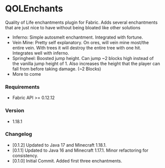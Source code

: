 # QOLEnchants
Quality of Life enchantments plugin for Fabric. Adds several enchantments that are just nice to have without being bloated like other solutions

- Inferno: Simple autosmelt enchantment. Integrated with fortune.
- Vein Mine: Pretty self explanatory. On ores, will vein mine 
  most/the entire vein. With trees it will destroy the entire 
  tree with one hit. Integrates well with inferno.
- Springheel: Boosted jump height. Can jump ~2 blocks high 
  instead of the vanilla jump height of 1. Also increases the height that the player can fall from before taking damage. (~2 Blocks)
- More to come

### Requirements
* Fabric API >= 0.12.12

### Version
* 1.18.1

### Changelog
* [0.1.2] Updated to Java 17 and Minecraft 1.18.1.
* [0.1.1] Updated to Java 16 and Minecraft 1.17.1. Minor refactoring for consistency.
* [0.1.0] Initial Commit. Added first three enchantments.